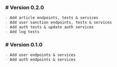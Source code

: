 ### # Version 0.2.0

```md
- Add article endpoints, tests & services
- Add user sanction endpoints, tests & services
- Add auth tests & update auth services
- Add log tests
```

### # Version 0.1.0

```md
- Add user endpoints & services
- Add auth endpoints & services
```
